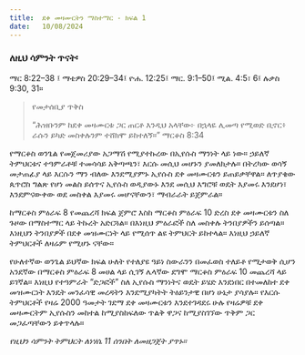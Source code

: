 ```yaml
---
title:  ደቀ መዛሙርትን ማስተማር - ክፍል 1
date:   10/08/2024
---
```


### ለዚህ ሳምንት ጥናት፡
ማር 8:22–38 ፤ ማቴዎስ 20:29–34፤ ዮሐ. 12:25፤ ማር. 9:1–50፤ ሚል. 4:5፣ 6፤ ሉቃስ 9:30, 31።

> <p>የመታሰቢያ ጥቅስ</p>
>  “ሕዝቡንም ከደቀ መዛሙርቱ ጋር ጠርቶ እንዲህ አላቸው፦ በኋላዬ ሊመጣ የሚወድ ቢኖር፥ ራሱን ይካድ መስቀሉንም ተሸክሞ ይከተለኝ።” ማርቆስ 8:34

የማርቆስ ወንጌል የመጀመሪያው አጋማሽ የሚያተኩረው በኢየሱስ ማንነት ላይ ነው። ኃይለኛ ትምህርቱና ተዓምራቶቹ ተመሳሳይ አቅጣጫን፣ እርሱ መሲህ መሆኑን ያመለክታሉ። በትረካው ወሳኝ መታጠፊያ ላይ እርሱን ማን ብለው እንደሚያምኑ ኢየሱስ ደቀ መዛሙርቱን ይጠይቃቸዋል። ለጥያቄው ጴጥሮስ ግልጽ የሆነ መልስ ይሰጥና ኢየሱስ ወዲያውኑ እንደ መሲህ እግሮቹ ወዴት እያመሩ እንደሆነ፣ እንደምናውቀው ወደ መስቀል እያመሩ መሆናቸውን፣ ማብራራት ይጀምራል።

ከማርቆስ ምዕራፍ 8 የመጨረሻ ክፍል ጀምሮ እስከ ማርቆስ ምዕራፍ 10 ድረስ ደቀ መዛሙርቱን ስለ ጉዞው በማስተማር ላይ ትኩረት አድርጓል። በእነዚህ ምዕራፎች ስለ መስቀሉ ትንበያዎችን ይሰጣል። እነዚህን ትንበያዎች በደቀ መዝሙርነት ላይ የሚሰጥ ልዩ ትምህርት ይከተላል። እነዚህ ኃይለኛ ትምህርቶች ለዛሬም የሚሆኑ ናቸው።

የሁለተኛው ወንጌል ይህኛው ክፍል ሁለት የተለያዩ ዓይነ ስውራንን በመፈወስ ተለይቶ የሚታወቅ ሲሆን አንደኛው በማርቆስ ምዕራፍ 8 መሀል ላይ ሲገኝ ሌላኛው ደግሞ ማርቆስ ምዕራፍ 10 መጨረሻ ላይ ይገኛል። እነዚህ የተዓምራት “ድጋፎች” ስለ ኢየሱስ ማንነትና ወዴት ይሄድ እንደነበር በተመለከተ ደቀ መዝሙርነት እንዴት መንፈሳዊ መረዳትን እንደሚያካትት ትዕይንታዊ በሆነ ሁኔታ ያሳያሉ። የእርሱ ትምህርቶች የዛሬ 2000 ዓመታት ገደማ ደቀ መዛሙርቱን እንደተገዳደሩ ሁሉ የዛሬዎቹ ደቀ መዛሙርትም ኢየሱስን መከተል ከሚያስከፍለው ጥልቅ ዋጋና ከሚያስገኘው ጥቅም ጋር መጋፈጣቸውን ይቀጥላሉ። 

_የዚህን ሳምንት ትምህርት ለነሃሴ 11 ሰንበት ለመዘጋጀት ያጥኑ።_